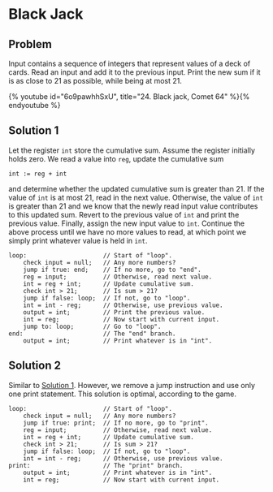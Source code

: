 # Black Jack

## Problem

Input contains a sequence of integers that represent values of a deck of cards.
Read an input and add it to the previous input. Print the new sum if it is as
close to 21 as possible, while being at most 21.

{% youtube id="6o9pawhhSxU", title="24. Black jack, Comet 64" %}{% endyoutube %}

## Solution 1

Let the register `int` store the cumulative sum. Assume the register initially
holds zero. We read a value into `reg`, update the cumulative sum

```
int := reg + int
```

and determine whether the updated cumulative sum is greater than 21. If the
value of `int` is at most 21, read in the next value. Otherwise, the value of
`int` is greater than 21 and we know that the newly read input value contributes
to this updated sum. Revert to the previous value of `int` and print the
previous value. Finally, assign the new input value to `int`. Continue the above
process until we have no more values to read, at which point we simply print
whatever value is held in `int`.

```
loop:                     // Start of "loop".
    check input = null;   // Any more numbers?
    jump if true: end;    // If no more, go to "end".
    reg = input;          // Otherwise, read next value.
    int = reg + int;      // Update cumulative sum.
    check int > 21;       // Is sum > 21?
    jump if false: loop;  // If not, go to "loop".
    int = int - reg;      // Otherwise, use previous value.
    output = int;         // Print the previous value.
    int = reg;            // Now start with current input.
    jump to: loop;        // Go to "loop".
end:                      // The "end" branch.
    output = int;         // Print whatever is in "int".
```

## Solution 2

Similar to [Solution 1](#solution-1). However, we remove a jump instruction and
use only one print statement. This solution is optimal, according to the game.

```
loop:                     // Start of "loop".
    check input = null;   // Any more numbers?
    jump if true: print;  // If no more, go to "print".
    reg = input;          // Otherwise, read next value.
    int = reg + int;      // Update cumulative sum.
    check int > 21;       // Is sum > 21?
    jump if false: loop;  // If not, go to "loop".
    int = int - reg;      // Otherwise, use previous value.
print:                    // The "print" branch.
    output = int;         // Print whatever is in "int".
    int = reg;            // Now start with current input.
```
